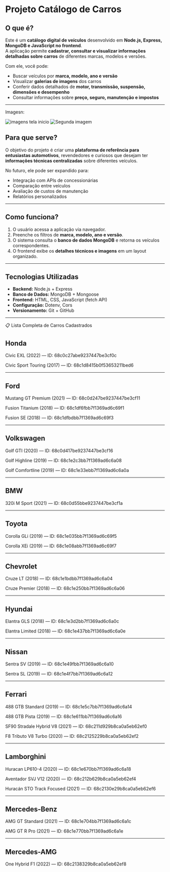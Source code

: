 #  Projeto Catálogo de Carros  

## O que é?  
Este é um **catálogo digital de veículos** desenvolvido em **Node.js, Express, MongoDB e JavaScript no frontend**.  
A aplicação permite **cadastrar, consultar e visualizar informações detalhadas sobre carros** de diferentes marcas, modelos e versões.  

Com ele, você pode:  
- Buscar veículos por **marca, modelo, ano e versão**  
- Visualizar **galerias de imagens** dos carros  
- Conferir dados detalhados de **motor, transmissão, suspensão, dimensões e desempenho**  
- Consultar informações sobre **preço, seguro, manutenção e impostos**  

---


Imagesn: 

![imagens tela inicio](imgs/Captura%20de%20tela%202025-09-10%20212929.png)
![Segunda imagem](imgs/Captura%20de%20tela%202025-09-10%20212944.png)


## Para que serve?  
O objetivo do projeto é criar uma **plataforma de referência para entusiastas automotivos**, revendedores e curiosos que desejam ter **informações técnicas centralizadas** sobre diferentes veículos.  

No futuro, ele pode ser expandido para:  
- Integração com APIs de concessionárias  
- Comparação entre veículos  
- Avaliação de custos de manutenção  
- Relatórios personalizados  

---

## Como funciona?  
1. O usuário acessa a aplicação via navegador.  
2. Preenche os filtros de **marca, modelo, ano e versão**.  
3. O sistema consulta o **banco de dados MongoDB** e retorna os veículos correspondentes.  
4. O frontend exibe os **detalhes técnicos e imagens** em um layout organizado.  

---

## Tecnologias Utilizadas  
- **Backend:** Node.js + Express  
- **Banco de Dados:** MongoDB + Mongoose  
- **Frontend:** HTML, CSS, JavaScript (fetch API)  
- **Configuração:** Dotenv, Cors  
- **Versionamento:** Git + GitHub  

---


📋 Lista Completa de Carros Cadastrados



## Honda

Civic EXL (2022) — ID: 68c0c27abe9237447be3cf0c

Civic Sport Touring (2017) — ID: 68c1d8415b0f53653211bed6

---

## Ford

Mustang GT Premium (2021) — ID: 68c0d247be9237447be3cf11

Fusion Titanium (2018) — ID: 68c1df6fbb7f1369ad6c69f1

Fusion SE (2018) — ID: 68c1dfbdbb7f1369ad6c69f3

---

## Volkswagen

Golf GTI (2020) — ID: 68c0d417be9237447be3cf16

Golf Highline (2019) — ID: 68c1e2c3bb7f1369ad6c6a08

Golf Comfortline (2019) — ID: 68c1e33ebb7f1369ad6c6a0a

---

## BMW

320i M Sport (2021) — ID: 68c0d55bbe9237447be3cf1a

---

## Toyota

Corolla GLi (2019) — ID: 68c1e035bb7f1369ad6c69f5

Corolla XEi (2019) — ID: 68c1e08abb7f1369ad6c69f7

---

## Chevrolet

Cruze LT (2018) — ID: 68c1e1bdbb7f1369ad6c6a04

Cruze Premier (2018) — ID: 68c1e250bb7f1369ad6c6a06

---

## Hyundai

Elantra GLS (2018) — ID: 68c1e3d2bb7f1369ad6c6a0c

Elantra Limited (2018) — ID: 68c1e437bb7f1369ad6c6a0e

---

 ## Nissan

Sentra SV (2019) — ID: 68c1e49fbb7f1369ad6c6a10

Sentra SL (2019) — ID: 68c1e4f7bb7f1369ad6c6a12

---

## Ferrari

488 GTB Standard (2019) — ID: 68c1e5c7bb7f1369ad6c6a14

488 GTB Pista (2019) — ID: 68c1e611bb7f1369ad6c6a16

SF90 Stradale Hybrid V8 (2021) — ID: 68c211d929b8ca0a5eb62ef0

F8 Tributo V8 Turbo (2020) — ID: 68c2125229b8ca0a5eb62ef2

---

## Lamborghini

Huracan LP610-4 (2020) — ID: 68c1e670bb7f1369ad6c6a18

Aventador SVJ V12 (2020) — ID: 68c212b629b8ca0a5eb62ef4

Huracán STO Track Focused (2021) — ID: 68c2130e29b8ca0a5eb62ef6

---

## Mercedes-Benz

AMG GT Standard (2021) — ID: 68c1e704bb7f1369ad6c6a1c

AMG GT R Pro (2021) — ID: 68c1e770bb7f1369ad6c6a1e


---


## Mercedes-AMG

One Hybrid F1 (2022) — ID: 68c2138329b8ca0a5eb62ef8

